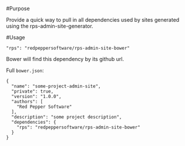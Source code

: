 #Purpose

Provide a quick way to pull in all dependencies used by sites generated using the rps-admin-site-generator.

#Usage

```
"rps": "redpeppersoftware/rps-admin-site-bower"
```

Bower will find this dependency by its github url.

Full `bower.json`:

```
{
  "name": "some-project-admin-site",
  "private": true,
  "version": "1.0.0",
  "authors": [
    "Red Pepper Software"
  ],
  "description": "some project description",
  "dependencies": {
    "rps": "redpeppersoftware/rps-admin-site-bower"
  }
}
```

